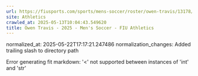 ```yaml
---
url: https://fiusports.com/sports/mens-soccer/roster/owen-travis/13178/
site: Athletics
crawled_at: 2025-05-13T10:04:43.549620
title: Owen Travis - 2025 - Men's Soccer - FIU Athletics
---
```

normalized_at: 2025-05-22T17:17:21.247486
normalization_changes: Added trailing slash to directory path

Error generating fit markdown: '<' not supported between instances of 'int' and 'str'
